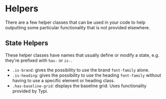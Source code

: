 # Helpers

There are a few helper classes that can be used in your code to help outputting some particular functionality that is not provided elsewhere.

## State Helpers

These helper classes have names that usually define or modify a state, e.g. they're prefixed with `has-` or `is-`.

- `.is-brand`: gives the possibility to use the brand `font-family` alone.
- `.is-heading`: gives the possibility to use the heading `font-family` without having to use a specific element or heading class.
- `.has-baseline-grid`: displays the baseline grid. Uses functionality provided by Typi.
